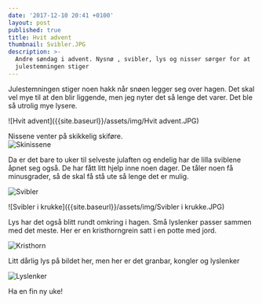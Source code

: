 ```yaml
---
date: '2017-12-10 20:41 +0100'
layout: post
published: true
title: Hvit advent
thumbnail: Svibler.JPG
description: >-
  Andre søndag i advent. Nysnø , svibler, lys og nisser sørger for at
  julestemningen stiger
---
```


Julestemningen stiger noen hakk når snøen legger seg over hagen. Det skal vel mye til at den blir liggende, men jeg nyter det så lenge det varer.  Det ble så utrolig mye lysere.

![Hvit advent]({{site.baseurl}}/assets/img/Hvit advent.JPG)

Nissene venter på skikkelig skiføre.  
![Skinissene]({{site.baseurl}}/assets/img/Skinissene.JPG)

Da er det bare to uker til selveste julaften og endelig har de lilla sviblene åpnet seg også. De har fått litt hjelp inne noen dager. De tåler noen få minusgrader, så de skal få stå ute så lenge det er mulig. 

![Svibler]({{site.baseurl}}/assets/img/Svibler.JPG)

![Svibler i krukke]({{site.baseurl}}/assets/img/Svibler i krukke.JPG)

Lys har det også blitt rundt omkring i hagen. Små lyslenker passer sammen med det meste. Her er en kristhorngrein satt i en potte med jord. 

![Kristhorn]({{site.baseurl}}/assets/img/Kristhorn.JPG)

Litt dårlig lys på bildet her, men her er det granbar, kongler og lyslenker

![Lyslenker]({{site.baseurl}}/assets/img/Lyslenker.JPG)


Ha en fin ny uke!
